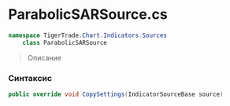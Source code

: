 
# ParabolicSARSource.cs
```csharp
namespace TigerTrade.Chart.Indicators.Sources  
    class ParabolicSARSource
```

> Описание

### Синтаксис
```csharp
public override void CopySettings(IndicatorSourceBase source)
```
